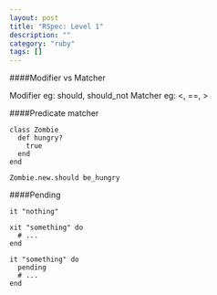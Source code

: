 ```yaml
---
layout: post
title: "RSpec: Level 1"
description: ""
category: "ruby"
tags: []
---
```


####Modifier vs Matcher

Modifier eg: should, should_not
Matcher eg: <, ==, >

####Predicate matcher

    class Zombie
      def hungry?
        true
      end
    end

    Zombie.new.should be_hungry

####Pending

    it "nothing"

    xit "something" do
      # ...
    end

    it "something" do
      pending
      # ...
    end
